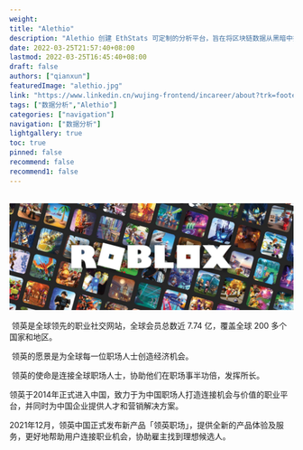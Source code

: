 ```yaml
---
weight: 
title: "Alethio"
description: "Alethio 创建 EthStats 可定制的分析平台，旨在将区块链数据从黑暗中拉出，推动透明度向前发展，并使过去和现在的以太坊数据易于访问和消化，赋予用户权力"
date: 2022-03-25T21:57:40+08:00
lastmod: 2022-03-25T16:45:40+08:00
draft: false
authors: ["qianxun"]
featuredImage: "alethio.jpg"
link: "https://www.linkedin.cn/wujing-frontend/incareer/about?trk=footer_footer-about"
tags: ["数据分析","Alethio"]
categories: ["navigation"]
navigation: ["数据分析"]
lightgallery: true
toc: true
pinned: false
recommend: false
recommend1: false
---
```

​      ![](1.jpg)

​      领英是全球领先的职业社交网站，全球会员总数近 7.74 亿，覆盖全球 200 多个国家和地区。

​      领英的愿景是为全球每一位职场人士创造经济机会。 

​      领英的使命是连接全球职场人士，协助他们在职场事半功倍，发挥所长。

​      领英于2014年正式进入中国，致力于为中国职场人打造连接机会与价值的职业平台，并同时为中国企业提供人才和营销解决方案。

2021年12月，领英中国正式发布新产品「领英职场」，提供全新的产品体验及服务，更好地帮助用户连接职业机会，协助雇主找到理想候选人。